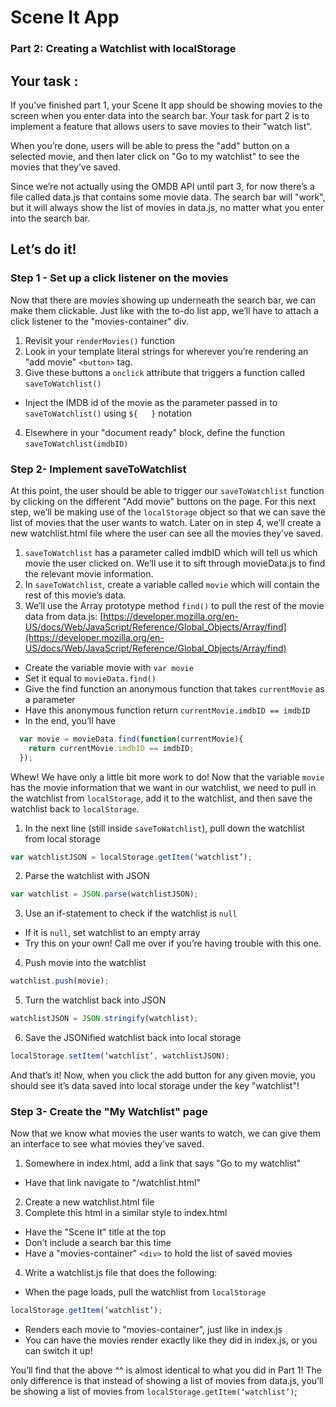 # Scene It App
### Part 2: Creating a Watchlist with localStorage

## Your task :

If you’ve finished part 1, your Scene It app should be showing movies to the
screen when you enter data into the search bar. Your task for part 2 is to
implement a feature that allows users to save movies to their "watch list".

When you’re done, users will be able to press the "add" button on a selected
movie, and then later click on "Go to my watchlist" to see the movies that
they’ve saved.

Since we’re not actually using the OMDB API until part 3, for now there’s a file
called data.js that contains some movie data. The search bar will "work", but it
will always show the list of movies in data.js, no matter what you enter into
the search bar.

## Let’s do it!
### Step 1 - Set up a click listener on the movies

Now that there are movies showing up underneath the search bar, we can make them
clickable. Just like with the to-do list app, we’ll have to attach a click
listener to the "movies-container" div.

1. Revisit your `renderMovies()` function
2. Look in your template literal strings for wherever you’re rendering an "add movie" `<button>`  tag.
3. Give these buttons a `onclick` attribute that triggers a function called `saveToWatchlist()`
  - Inject the IMDB id of the movie as the parameter passed in to `saveToWatchlist()` using `${   }` notation
4. Elsewhere in your "document ready" block, define the function `saveToWatchlist(imdbID)`

### Step 2- Implement saveToWatchlist

At this point, the user should be able to trigger our `saveToWatchlist` function
by clicking on the different "Add movie" buttons on the page. For this next
step, we’ll be making use of the `localStorage` object so that we can save the
list of movies that the user wants to watch. Later on in step 4, we’ll create a
new watchlist.html file where the user can see all the movies they’ve saved.

1. `saveToWatchlist` has a parameter called imdbID which will tell us which movie the user clicked on. We’ll use it to sift through movieData.js to find the relevant movie information.
2. In `saveToWatchlist`, create a variable called `movie` which will contain the rest of this movie’s data.
3. We’ll use the Array prototype method `find()` to pull the rest of the movie data from data.js: [https://developer.mozilla.org/en-US/docs/Web/JavaScript/Reference/Global_Objects/Array/find](https://developer.mozilla.org/en-US/docs/Web/JavaScript/Reference/Global_Objects/Array/find)
  - Create the variable movie with `var movie`
  - Set it equal to `movieData.find()`
  - Give the find function an anonymous function that takes `currentMovie` as a parameter
  - Have this anonymous function return `currentMovie.imdbID == imdbID`
  - In the end, you’ll have

  ```js
    var movie = movieData.find(function(currentMovie){  
      return currentMovie.imdbID == imdbID;
    });
  ```

Whew! We have only a little bit more work to do! Now that the variable `movie`
has the movie information that we want in our watchlist, we need to pull in the
watchlist from `localStorage`, add it to the watchlist, and then save the
watchlist back to `localStorage`.

1. In the next line (still inside `saveToWatchlist`), pull down the watchlist from local storage

  ```js
  var watchlistJSON = localStorage.getItem(‘watchlist’);
  ```

2. Parse the watchlist with JSON
  ```js
  var watchlist = JSON.parse(watchlistJSON);
  ```
3. Use an if-statement to check if the watchlist is `null`
  - If it is `null`, set watchlist to an empty array
  - Try this on your own! Call me over if you’re having trouble with this one.
4. Push movie into the watchlist

  ```js
  watchlist.push(movie);
  ```

5. Turn the watchlist back into JSON

  ```js
  watchlistJSON = JSON.stringify(watchlist);
  ```

6. Save the JSONified watchlist back into local storage

  ```js
  localStorage.setItem(‘watchlist’, watchlistJSON);
  ```

And that’s it! Now, when you click the add button for any given movie, you
should see it’s data saved into local storage under the key "watchlist"!

### Step 3- Create the "My Watchlist" page

Now that we know what movies the user wants to watch, we can give them an
interface to see what movies they’ve saved.

1. Somewhere in index.html, add a link that says "Go to my watchlist"
  - Have that link navigate to "/watchlist.html"
2. Create a new watchlist.html file
3. Complete this html in a similar style to index.html
  - Have the "Scene It" title at the top
  - Don’t include a search bar this time
  - Have a "movies-container" `<div>` to hold the list of saved movies
4. Write a watchlist.js file that does the following:
  - When the page loads, pull the watchlist from `localStorage`
  ```js
  localStorage.getItem(‘watchlist’);
  ```
  - Renders each movie to "movies-container", just like in index.js
  - You can have the movies render exactly like they did in index.js, or you can switch it up!

You’ll find that the above ^^ is almost identical to what you did in Part 1! The
only difference is that instead of showing a list of movies from data.js,
you’ll be showing a list of movies from `localStorage.getItem(‘watchlist’)`;
